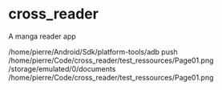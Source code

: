# cross_reader

A manga reader app


/home/pierre/Android/Sdk/platform-tools/adb push /home/pierre/Code/cross_reader/test_ressources/Page01.png /storage/emulated/0/documents
/home/pierre/Code/cross_reader/test_ressources/Page01.png